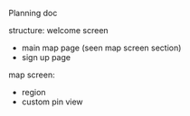Planning doc




structure:
welcome screen
* main map page (seen map screen section)
* sign up page


map screen:
* region
* custom pin view
